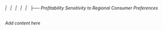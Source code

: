 ###### |   |   |   |   |   ├── Profitability Sensitivity to Regional Consumer Preferences

*Add content here*